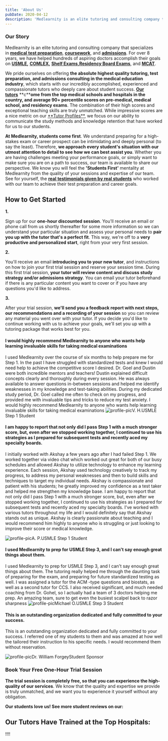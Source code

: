```yaml
---
title: 'About Us'
pubDate: 2020-04-12
description: 'Medlearnity is an elite tutoring and consulting company that specializes in , , and . For over 8 years, we have helped hundreds of aspiring doctors accompl.'
---
```


### Our Story

Medlearnity is an elite tutoring and consulting company that specializes in [**medical** **test preparation**](https://www.medlearnity.com/tutoring/), [**coursework**](https://www.medlearnity.com/coursework/), and [**admissions**](https://www.medlearnity.com/admissions/). For over 8 years, we have helped hundreds of aspiring doctors accomplish their goals on [**USMLE**](https://www.medlearnity.com/usmle/)**,** [**COMLEX**](https://www.medlearnity.com/comlex/)**,** [**Shelf Exams,**](https://www.medlearnity.com/nbme-shelf-exams/)[**Residency Board Exams**](https://www.medlearnity.com/residency-board-exams/), and [**MCAT**](https://www.medlearnity.com/mcat/).

We pride ourselves on offering **the absolute highest quality tutoring, test preparation, and admissions consulting in the medical education industry**, which starts with our incredibly accomplished, experienced and compassionate tutors who deeply care about student success. [**Our tutors**](https://www.medlearnity.com/our-tutors/) **c\*\***ome from the top medical schools and hospitals in the country, and average 90+ percentile scores on pre-medical, medical school, and residency exams**. The combination of their high scores and exceptional teaching skills are truly unmatched. While impressive scores are a nice metric on our [**Tutor Profiles\*\*](https://www.medlearnity.com/our-tutors/), we focus on our ability to communicate the study methods and knowledge retention that have worked for us to our students.

**At Medlearnity, students come first**. We understand preparing for a high-stakes exam or career prospect can be intimidating and deeply personal (to say the least). Therefore, **we approach every student's situation with our utmost attention to detail to see how we can best assist you**. Whether you are having challenges meeting your performance goals, or simply want to make sure you are on a path to success, our team is available to share our perspective. We know you will feel the **'Students First'** mentality at Medlearnity from the quality of your sessions and expertise of our team. See for yourself, the [**real** **testimonials given by real students**](https://www.medlearnity.com/student-testimonials/) who worked with our team to achieve their test preparation and career goals.

## How to Get Started 

**1.**

Sign up for our **one-hour discounted session**. You'll receive an email or phone call from us shortly thereafter for some more information so we can understand your particular situation and assess your personal needs to **pair you up with the tutor that's a perfect fit**. This way, we're off to a **very productive and personalized start**, right from your very first session.

**2.**

You'll receive an email **introducing you to your new tutor**, and instructions on how to join your first trial session and reserve your session time. During this first trial session, **your tutor will review content and discuss study strategy and/or admissions strategy**. You can email your tutor beforehand if there is any particular content you want to cover or if you have any questions you'd like to address.

**3.**

After your trial session, **we'll send you a feedback report with next steps, our recommendations and a recording of your session** so you can review any material you went over with your tutor. If you decide you'd like to continue working with us to achieve your goals, we'll set you up with a tutoring package that works best for you.

#### I would highly recommend Medlearnity to anyone who wants help learning invaluable skills for taking medical examinations

I used Medlearnity over the course of six months to help prepare me for Step 1. In the past I have struggled with standardized tests and knew I would need help to achieve the competitive score I desired. Dr. Goel and Dustin were both incredible mentors and teachers! Dustin explained difficult concepts clearly and thoroughly during every session. He was always available to answer questions in-between sessions and helped me identify weaknesses in my knowledge and test-taking abilities. During my dedicated study period, Dr. Goel called me often to check on my progress, and provided me with invaluable tips and tricks to reduce my test anxiety. I would highly recommend Medlearnity to anyone who wants help learning invaluable skills for taking medical examinations
![profile-pic](https://www.medlearnity.com/wp-content/plugins/thrive-ovation/admin/img/tvo-no-photo.png)V. H.USMLE Step 1 Student

#### I am happy to report that not only did I pass Step 1 with a much stronger score, but, even after we stopped working together, I continued to use his strategies as I prepared for subsequent tests and recently aced my specialty boards.

I initially worked with Akshay a few years ago after I had failed Step 1. We worked together via video chat which worked out great for both of our busy schedules and allowed Akshay to utilize technology to enhance my learning experience. Each session, Akshay used technology creatively to track my progress, to address my personal weaknesses and then to build skills and techniques to target my individual needs. Akshay is compassionate and patient with his students; he greatly improved my confidence as a test taker and helped me strengthen my knowledge base. I am happy to report that not only did I pass Step 1 with a much stronger score, but, even after we stopped working together, I continued to use his strategies as I prepared for subsequent tests and recently aced my specialty boards. I've worked with various tutors throughout my life and I would definitely say that Akshay stands out as unique. Akshay is clearly passionate about teaching and I would recommend him highly to anyone who is struggling or just looking to improve their score or medical knowledge.

![profile-pic](https://www.medlearnity.com/wp-content/plugins/thrive-ovation/admin/img/tvo-no-photo.png)A. P.USMLE Step 1 Student

#### I used Medlearnity to prep for USMLE Step 3, and I can't say enough great things about them.

I used Medlearnity to prep for USMLE Step 3, and I can't say enough great things about them. The tutoring really helped me through the daunting task of preparing for the exam, and preparing for future standardized testing as well. I was assigned a tutor for the ACM -type questions and biostats, as well as a second tutor for CCS. I also received significant, and much needed coaching from Dr. Gohel, so I actually had a team of 3 doctors helping me prep. An amazing team, sure to get even the busiest scalpel back to razor sharpness
![profile-pic](https://www.medlearnity.com/wp-content/plugins/thrive-ovation/admin/img/tvo-no-photo.png)Michael O.USMLE Step 3 Student

#### This is an outstanding organization dedicated and fully committed to your success.

This is an outstanding organization dedicated and fully committed to your success. I referred one of my students to them and was amazed at how well the tailored their instruction to his specific needs. I would recommend them without reservation.

![profile-pic](https://i2xfwztd2ksbegse.public.blob.vercel-storage.com/wp/2020/04/13584804_10153790018961089_8753852675565858554_o.jpg)Dr. William ForgeyStudent Sponsor

### **Book Your Free One-Hour Trial Session**

**The trial session is completely free, so that you can experience the high-quality of our services**. We know that the quality and expertise we provide is truly unmatched, and we want you to experience it yourself without any obligation.

**Our students love us! See more student reviews on our:**

## **Our Tutors Have Trained at the Top Hospitals:**

!!!!